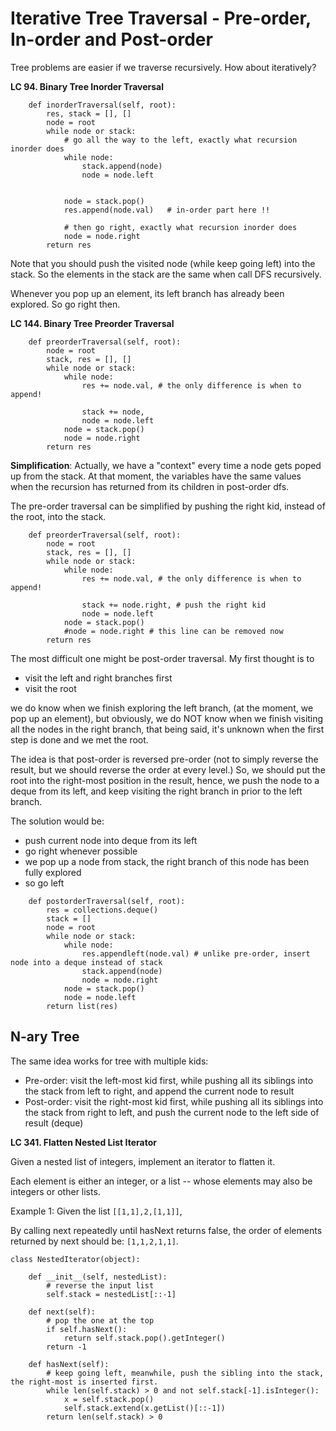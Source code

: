 # Iterative Tree Traversal - Pre-order, In-order and Post-order

Tree problems are easier if we traverse recursively. How about iteratively?

**LC 94. Binary Tree Inorder Traversal**
```
    def inorderTraversal(self, root):
        res, stack = [], []
        node = root
        while node or stack:
            # go all the way to the left, exactly what recursion inorder does
            while node:
                stack.append(node)
                node = node.left
            
            
            node = stack.pop()
            res.append(node.val)   # in-order part here !!
            
            # then go right, exactly what recursion inorder does
            node = node.right
        return res
```

Note that you should push the visited node (while keep going left) into the stack. So the elements in the stack are the same when call DFS recursively.

Whenever you pop up an element, its left branch has already been explored. So go right then.

**LC 144. Binary Tree Preorder Traversal**
```
    def preorderTraversal(self, root):
        node = root
        stack, res = [], []
        while node or stack:
            while node:
                res += node.val, # the only difference is when to append!
                
                stack += node,
                node = node.left
            node = stack.pop()
            node = node.right
        return res
  ```
  
**Simplification**:
Actually, we have a "context" every time a node gets poped up from the stack. At that moment, the variables have the same values when the recursion has returned from its children in post-order dfs.

The pre-order traversal can be simplified by pushing the right kid, instead of the root, into the stack.
```
    def preorderTraversal(self, root):
        node = root
        stack, res = [], []
        while node or stack:
            while node:
                res += node.val, # the only difference is when to append!
                
                stack += node.right, # push the right kid
                node = node.left
            node = stack.pop()
            #node = node.right # this line can be removed now
        return res
 ```
  
The most difficult one might be post-order traversal. My first thought is to
* visit the left and right branches first
* visit the root

we do know when we finish exploring the left branch, (at the moment, we pop up an element), but obviously, we do NOT know when we finish visiting all the nodes in the right branch, that being said, it's unknown when the first step is done and we met the root.

The idea is that post-order is reversed pre-order (not to simply reverse the result, but we should reverse the order at every level.) So, we should put the root into the right-most position in the result, hence, we push the node to a deque from its left, and keep visiting the right branch in prior to the left branch.

The solution would be:
* push current node into deque from its left
* go right whenever possible
* we pop up a node from stack, the right branch of this node has been fully explored
* so go left

```
    def postorderTraversal(self, root):
        res = collections.deque()
        stack = []
        node = root
        while node or stack:
            while node:
                res.appendleft(node.val) # unlike pre-order, insert node into a deque instead of stack
                stack.append(node)
                node = node.right
            node = stack.pop()
            node = node.left
        return list(res)
```


## N-ary Tree
The same idea works for tree with multiple kids: 
* Pre-order: visit the left-most kid first, while pushing all its siblings into the stack from left to right, and append the current node to result
* Post-order: visit the right-most kid first, while pushing all its siblings into the stack from right to left, and push the current node to the left side of result (deque)

**LC 341. Flatten Nested List Iterator**

Given a nested list of integers, implement an iterator to flatten it.

Each element is either an integer, or a list -- whose elements may also be integers or other lists.

Example 1:
Given the list `[[1,1],2,[1,1]]`,

By calling next repeatedly until hasNext returns false, the order of elements returned by next should be: `[1,1,2,1,1]`.

```
class NestedIterator(object):

    def __init__(self, nestedList):
        # reverse the input list
        self.stack = nestedList[::-1]

    def next(self):
        # pop the one at the top
        if self.hasNext():
            return self.stack.pop().getInteger()
        return -1

    def hasNext(self):
        # keep going left, meanwhile, push the sibling into the stack, the right-most is inserted first.
        while len(self.stack) > 0 and not self.stack[-1].isInteger():
            x = self.stack.pop()
            self.stack.extend(x.getList()[::-1])
        return len(self.stack) > 0
```
